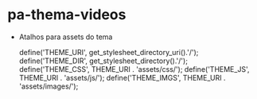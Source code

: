 # pa-thema-videos

- Atalhos para assets do tema


    define('THEME_URI', get_stylesheet_directory_uri().'/');
    define('THEME_DIR', get_stylesheet_directory().'/');
    define('THEME_CSS',    THEME_URI . 'assets/css/');
    define('THEME_JS',     THEME_URI . 'assets/js/');
    define('THEME_IMGS',   THEME_URI . 'assets/images/');